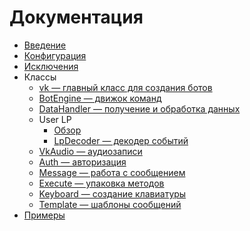 # Документация
* [Введение](introduction.md)
* [Конфигурация](other/config.md)
* [Исключения](modules/exceptions.md)
* Классы
	* [vk — главный класс для создания ботов](modules/vk.md)
	* [BotEngine — движок команд](modules/botengine.md)
	* [DataHandler — получение и обработка данных](modules/datahandler.md)
	* User LP
		* [Обзор](userlp/)
		* [LpDecoder — декодер событий](userlp/decoder.md)
	* [VkAudio — аудиозаписи](modules/audio.md)
	* [Auth — авторизация](auth/README.md)
	* [Message — работа с сообщением](helpers/message.md)
	* [Execute — упаковка методов](helpers/execute.md)
	* [Keyboard — создание клавиатуры](helpers/keyboard.md)
	* [Template — шаблоны сообщений](helpers/template.md)
* [Примеры](examples/)
